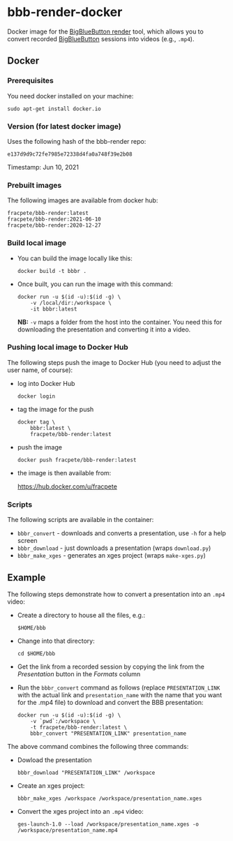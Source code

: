 # bbb-render-docker
Docker image for the [BigBlueButton render](https://github.com/plugorgau/bbb-render)
tool, which allows you to convert recorded [BigBlueButton](https://bigbluebutton.org/) 
sessions into videos (e.g., `.mp4`).


## Docker

### Prerequisites

You need docker installed on your machine:

```commandline
sudo apt-get install docker.io
```


### Version (for latest docker image)

Uses the following hash of the bbb-render repo:

```
e137d9d9c72fe7985e72338d4fa0a748f39e2b08
```

Timestamp: Jun 10, 2021


### Prebuilt images

The following images are available from docker hub:

```
fracpete/bbb-render:latest
fracpete/bbb-render:2021-06-10
fracpete/bbb-render:2020-12-27
```


### Build local image

* You can build the image locally like this:

  ```commandline
  docker build -t bbbr .
  ```

* Once built, you can run the image with this command:

  ```commandline
  docker run -u $(id -u):$(id -g) \
      -v /local/dir:/workspace \
      -it bbbr:latest
  ```

  **NB:** `-v` maps a folder from the host into the container. You need this 
  for downloading the presentation and converting it into a video.


### Pushing local image to Docker Hub

The following steps push the image to Docker Hub (you need to adjust 
the user name, of course):

* log into Docker Hub

  ```comandline
  docker login
  ```

* tag the image for the push

  ```commandline
  docker tag \
      bbbr:latest \
      fracpete/bbb-render:latest
  ```

* push the image

  ```commandline
  docker push fracpete/bbb-render:latest
  ```

* the image is then available from:

  https://hub.docker.com/u/fracpete


### Scripts

The following scripts are available in the container:

* `bbbr_convert` - downloads and converts a presentation, use `-h` for a help screen
* `bbbr_download` - just downloads a presentation (wraps `download.py`)
* `bbbr_make_xges` - generates an xges project (wraps `make-xges.py`)


## Example

The following steps demonstrate how to convert a presentation into an `.mp4` video:

* Create a directory to house all the files, e.g.:

  ```
  $HOME/bbb
  ```

* Change into that directory:

  ```commandline
  cd $HOME/bbb
  ```

* Get the link from a recorded session by copying the link from the *Presentation* button in the *Formats* column

* Run the `bbbr_convert` command as follows (replace `PRESENTATION_LINK` with the actual link and `presentation_name` with the name that you want for the .mp4 file) to download and convert the BBB presentation:

  ```commandline
  docker run -u $(id -u):$(id -g) \
      -v `pwd`:/workspace \
      -t fracpete/bbb-render:latest \
      bbbr_convert "PRESENTATION_LINK" presentation_name
  ```

The above command combines the following three commands:

* Dowload the presentation

  ```commandline
  bbbr_download "PRESENTATION_LINK" /workspace
  ```

* Create an xges project:

  ```commandline
  bbbr_make_xges /workspace /workspace/presentation_name.xges
  ```

* Convert the xges project into an `.mp4` video:

  ```commandline
  ges-launch-1.0 --load /workspace/presentation_name.xges -o /workspace/presentation_name.mp4
  ```

